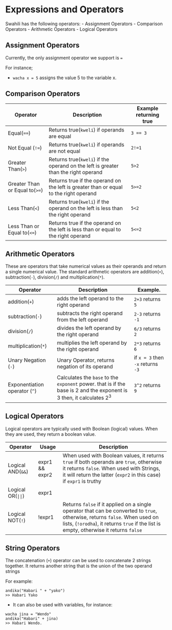 # Expressions and Operators

Swahili has the following operators: - Assignment Operators - Comparison Operators - Arithmetic Operators - Logical Operators

## Assignment Operators

Currently, the only assignment operator we support is `=`

For instance;

- `wacha x = 5` assigns the value 5 to the variable x.

## Comparison Operators

| Operator                       | Description                                                                           | Example returning true |
| ------------------------------ | ------------------------------------------------------------------------------------- | ---------------------- |
| Equal(`==`)                    | Returns true(`kweli`) if operands are equal                                           | `3 == 3`               |
| Not Equal (`!=`)               | Returns true(`kweli`) if operands are not equal                                       | `2!=1`                 |
| Greater Than(`>`)              | Returns true(`kweli`) if the operand on the left is greater than the right operand    | `5>2`                  |
| Greater Than or Equal to(`>=`) | Returns true if the operand on the left is greater than or equal to the right operand | `5>=2`                 |
| Less Than(`<`)                 | Returns true(`kweli`) if the operand on the left is less than the right operand       | `5<2`                  |
| Less Than or Equal to(`<=`)    | Returns true if the operand on the left is less than or equal to the right operand    | `5<=2`                 |

## Arithmetic Operators

These are operators that take numerical values as their operands and return a single numerical value. The standard arithmetic operators are addition(`+`), subtraction(`-`), division(`/`) and multiplication(`*`).

| Operator                      | Description                                                                                                                     | Example.                          |
| ----------------------------- | ------------------------------------------------------------------------------------------------------------------------------- | --------------------------------- |
| addition(`+`)                 | adds the left operand to the right operand                                                                                      | `2+3` returns `5`                 |
| subtraction(`-`)              | subtracts the right operand from the left operand                                                                               | `2-3` returns `-1`                |
| division(`/`)                 | divides the left operand by the right operand                                                                                   | `6/3` returns `2`                 |
| multiplication(`*`)           | multiplies the left operand by the right operand                                                                                | `2*3` returns `6`                 |
| Unary Negation (`-`)          | Unary Operator, returns negation of its operand                                                                                 | if `x = 3` then `-x` returns `-3` |
| Exponentiation operator (`^`) | Calculates the `base` to the `exponent` power. that is if the base is 2 and the exponent is 3 then, it calculates 2<sup>3</sup> | `3^2` returns `9`                 |

## Logical Operators

Logical operators are typically used with Boolean (logical) values. When they are used, they return a boolean value.

| Operator           | Usage          | Description                                                                                                                                                                                                           |
| ------------------ | -------------- | --------------------------------------------------------------------------------------------------------------------------------------------------------------------------------------------------------------------- |
| Logical AND(`&&`)  | expr1 && expr2 | When used with Boolean values, it returns `true` if both operands are `true`, otherwise it returns `false`. When used with Strings, it will return the latter (`expr2` in this case) if `expr1` is truthy             |
| Logical OR(`\|\|`) | expr1          |                                                                                                                                                                                                                       | expr2 | When used with Boolean values, it returns `true` if either operand is `true`, otherwise it returns `false` when both operands are `false`. When used with Strings, it will return the first truthy value it encounters. |
| Logical NOT(`!`)   | !expr1         | Returns `false` if it applied on a single operator that can be converted to `true`, otherwise, returns `false`. When used on lists, (`!orodha`), it returns `true` if the list is empty, otherwise it returns `false` |

## String Operators

The concatenation (`+`) operator can be used to concatenate 2 strings together. It returns another string that is the union of the two operand strings

For example:

```
andika("Habari " + "yako")
>> Habari Yako
```

- It can also be used with variables, for instance:

```
wacha jina = "Wendo"
andika("Habari" + jina)
>> Habari Wendo.
```
